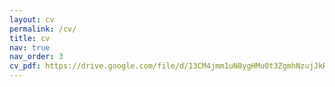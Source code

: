 ```yaml
---
layout: cv
permalink: /cv/
title: cv
nav: true
nav_order: 3
cv_pdf: https://drive.google.com/file/d/13CM4jmm1uN8ygHMu0t3ZgmhNzujJkRIn/view?usp=sharing
---
```

